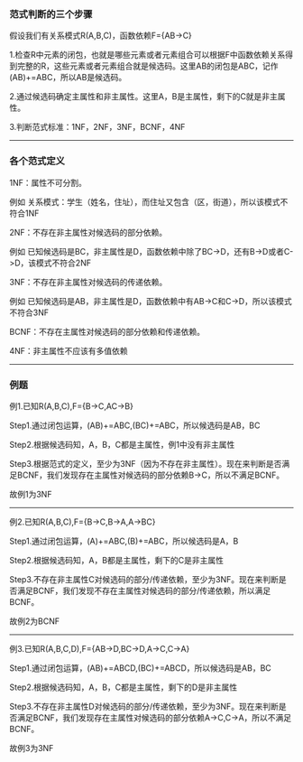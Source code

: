 

### 范式判断的三个步骤

假设我们有关系模式R(A,B,C)，函数依赖F={AB->C}

1.检查R中元素的闭包，也就是哪些元素或者元素组合可以根据F中函数依赖关系得到完整的R，这些元素或者元素组合就是候选码。这里AB的闭包是ABC，记作(AB)+=ABC，所以AB是候选码。

2.通过候选码确定主属性和非主属性。这里A，B是主属性，剩下的C就是非主属性。

3.判断范式标准：1NF，2NF，3NF，BCNF，4NF

***

### 各个范式定义

1NF：属性不可分割。

例如 关系模式：学生（姓名，住址），而住址又包含（区，街道），所以该模式不符合1NF

2NF：不存在非主属性对候选码的部分依赖。

例如 已知候选码是BC，非主属性是D，函数依赖中除了BC->D，还有B->D或者C->D，该模式不符合2NF

3NF：不存在非主属性对候选码的传递依赖。

例如 已知候选码是AB，非主属性是D，函数依赖中有AB->C和C->D，所以该模式不符合3NF

BCNF：不存在主属性对候选码的部分依赖和传递依赖。

4NF：非主属性不应该有多值依赖

***

### 例题

例1.已知R(A,B,C),F={B->C,AC->B}

Step1.通过闭包运算，(AB)+=ABC,(BC)+=ABC，所以候选码是AB，BC

Step2.根据候选码知，A，B，C都是主属性，例1中没有非主属性

Step3.根据范式的定义，至少为3NF（因为不存在非主属性）。现在来判断是否满足BCNF，我们发现存在主属性对候选码的部分依赖B->C，所以不满足BCNF。

故例1为3NF

***


例2.已知R(A,B,C),F={B->C,B->A,A->BC}

Step1.通过闭包运算，(A)+=ABC,(B)+=ABC，所以候选码是A，B

Step2.根据候选码知，A，B都是主属性，剩下的C是非主属性

Step3.不存在非主属性C对候选码的部分/传递依赖，至少为3NF。现在来判断是否满足BCNF，我们发现不存在主属性对候选码的部分/传递依赖，所以满足BCNF。

故例2为BCNF

***


例3.已知R(A,B,C,D),F={AB->D,BC->D,A->C,C->A}

Step1.通过闭包运算，(AB)+=ABCD,(BC)+=ABCD，所以候选码是AB，BC

Step2.根据候选码知，A，B，C都是主属性，剩下的D是非主属性

Step3.不存在非主属性D对候选码的部分/传递依赖，至少为3NF。现在来判断是否满足BCNF，我们发现存在主属性对候选码的部分依赖A->C,C->A，所以不满足BCNF。

故例3为3NF
